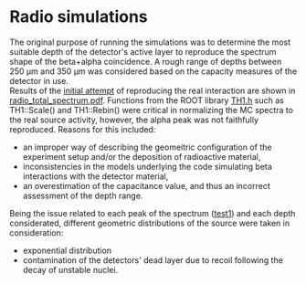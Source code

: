 # Radio simulations
The original purpose of running the simulations was to determine the most suitable depth of the detector's active layer to reproduce the spectrum shape of the beta+alpha coincidence. A rough range of depths between 250 &mu;m and 350 &mu;m was considered based on the capacity measures of the detector in use.\
Results of the [initial attempt](Radio_source/Radio_simulations/Graphs/hist_radio_total.cpp) of reproducing the real interaction are shown in [radio_total_spectrum.pdf](Radio_source/Radio_simulations/Graphs/radio_total_spectrum.pdf). Functions from the ROOT library [TH1.h](https://root.cern.ch/doc/master/classTH1.html) such as TH1::Scale() and TH1::Rebin() were critical in normalizing the MC spectra to the real source activity, however, the alpha peak was not faithfully reproduced. Reasons for this included: 
* an improper way of describing the geomeitric configuration of the experiment setup and/or the deposition of radioactive material,
* inconsistencies in the models underlying the code simulating beta interactions with the detector material,
* an overestimation of the capacitance value, and thus an incorrect assessment of the depth range.

Being the issue related to each peak of the spectrum ([test1](Radio_source/Radio_simulations/Graphs/peak_at_6288keV.pdf)) and each depth considerated, different geometric distributions of the source were taken in consideration:
- exponential distribution
- contamination of the detectors' dead layer due to recoil following the decay of unstable nuclei.
